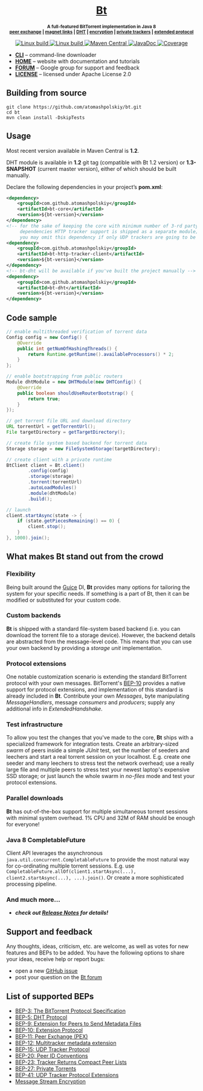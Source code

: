 <h1 align="center">
    <a href="http://atomashpolskiy.github.io/bt/">Bt</a>
</h1>

<p align="center"><strong>
<sup>
A full-featured BitTorrent implementation in Java 8
<br/><a href="http://bittorrent.org/beps/bep_0011.html">peer exchange</a> | <a href="http://bittorrent.org/beps/bep_0009.html">magnet links</a> | <a href="http://bittorrent.org/beps/bep_0005.html">DHT</a> | <a href="http://wiki.vuze.com/w/Message_Stream_Encryption">encryption</a> | <a href="http://bittorrent.org/beps/bep_0027.html">private trackers</a> | <a href="http://bittorrent.org/beps/bep_0010.html">extended protocol</a>
</sup> 
</strong></p>

<p align="center">
    <a href="https://travis-ci.org/atomashpolskiy/bt">
        <img src="https://img.shields.io/travis/atomashpolskiy/bt/master.svg?label=Linux%20build"
             alt="Linux build">
    </a>
    <a href="https://ci.appveyor.com/project/atomashpolskiy/bt">
        <img src="https://img.shields.io/appveyor/ci/atomashpolskiy/bt/master.svg?label=Windows%20build"
             alt="Linux build">
    </a>
    <a href="https://maven-badges.herokuapp.com/maven-central/com.github.atomashpolskiy/bt-core/">
        <img src="https://maven-badges.herokuapp.com/maven-central/com.github.atomashpolskiy/bt-core/badge.svg"
             alt="Maven Central">
    </a>
    <a href="http://atomashpolskiy.github.io/bt/javadoc/latest/">
        <img src="https://img.shields.io/badge/javadoc-latest-orange.svg"
             alt="JavaDoc">
    </a>
    <a href="https://codecov.io/gh/atomashpolskiy/bt">
        <img src="https://img.shields.io/codecov/c/github/atomashpolskiy/bt/master.svg"
             alt="Coverage">
    </a>
</p>

* **[CLI](https://github.com/atomashpolskiy/bt/tree/master/bt-cli)** – command-line downloader
* **[HOME](http://atomashpolskiy.github.io/bt/)** – website with documentation and tutorials
* **[FORUM](https://groups.google.com/forum/#!forum/bttorrent)** – Google group for support and feedback
* **[LICENSE](https://github.com/atomashpolskiy/bt/blob/master/LICENSE)** – licensed under Apache License 2.0

## Building from source

```
git clone https://github.com/atomashpolskiy/bt.git
cd bt
mvn clean install -DskipTests
```

## Usage

Most recent version available in Maven Central is **1.2**. 

DHT module is available in **1.2** git tag (compatible with Bt 1.2 version) or **1.3-SNAPSHOT** (current master version), either of which should be built manually. 

Declare the following dependencies in your project’s **pom.xml**:

```xml
<dependency>
    <groupId>com.github.atomashpolskiy</groupId>
    <artifactId>bt-core</artifactId>
    <version>${bt-version}</version>
</dependency>
<!-- for the sake of keeping the core with minimum number of 3-rd party 
     dependencies HTTP tracker support is shipped as a separate module;
     you may omit this dependency if only UDP trackers are going to be used -->
<dependency>
    <groupId>com.github.atomashpolskiy</groupId>
    <artifactId>bt-http-tracker-client</artifactId>
    <version>${bt-version}</version>
</dependency>
<!-- bt-dht will be available if you've built the project manually -->
<dependency>
    <groupId>com.github.atomashpolskiy</groupId>
    <artifactId>bt-dht</artifactId>
    <version>${bt-version}</version>
</dependency>
```

## Code sample

```java
// enable multithreaded verification of torrent data
Config config = new Config() {
    @Override
    public int getNumOfHashingThreads() {
        return Runtime.getRuntime().availableProcessors() * 2;
    }
};

// enable bootstrapping from public routers
Module dhtModule = new DHTModule(new DHTConfig() {
    @Override
    public boolean shouldUseRouterBootstrap() {
        return true;
    }
});

// get torrent file URL and download directory
URL torrentUrl = getTorrentUrl();
File targetDirectory = getTargetDirectory();

// create file system based backend for torrent data
Storage storage = new FileSystemStorage(targetDirectory);

// create client with a private runtime
BtClient client = Bt.client()
        .config(config)
        .storage(storage)
        .torrent(torrentUrl)
        .autoLoadModules()
        .module(dhtModule)
        .build();

// launch
client.startAsync(state -> {
    if (state.getPiecesRemaining() == 0) {
        client.stop();
    }
}, 1000).join();
```

## What makes Bt stand out from the crowd

### Flexibility

Being built around the [Guice](https://github.com/google/guice) DI, **Bt** provides many options for tailoring the system for your specific needs. If something is a part of Bt, then it can be modified or substituted for your custom code.

### Custom backends

**Bt** is shipped with a standard file-system based backend (i.e. you can download the torrent file to a storage device). However, the backend details are abstracted from the message-level code. This means that you can use your own backend by providing a _storage unit_ implementation.

### Protocol extensions

One notable customization scenario is extending the standard BitTorrent protocol with your own messages. BitTorrent's [BEP-10](http://www.bittorrent.org/beps/bep_0010.html) provides a native support for protocol extensions, and implementation of this standard is already included in **Bt**. Contribute your own _Messages_, byte manipulating _MessageHandlers_, message _consumers_ and _producers_; supply any additional info in _ExtendedHandshake_.

### Test infrastructure

To allow you test the changes that you've made to the core, **Bt** ships with a specialized framework for integration tests. Create an arbitrary-sized _swarm_ of peers inside a simple _JUnit_ test, set the number of seeders and leechers and start a real torrent session on your localhost. E.g. create one seeder and many leechers to stress test the network overhead; use a really large file and multiple peers to stress test your newest laptop's expensive SSD storage; or just launch the whole swarm in _no-files_ mode and test your protocol extensions.

### Parallel downloads

**Bt** has out-of-the-box support for multiple simultaneous torrent sessions with minimal system overhead. 1% CPU and 32M of RAM should be enough for everyone!

### Java 8 CompletableFuture

Client API leverages the asynchronous `java.util.concurrent.CompletableFuture` to provide the most natural way for co-ordinating multiple torrent sessions. E.g. use `CompletableFuture.allOf(client1.startAsync(...), client2.startAsync(...), ...).join()`. Or create a more sophisticated processing pipeline.

### And much more...

* _**check out [Release Notes](https://github.com/atomashpolskiy/bt/blob/master/RELEASE-NOTES.txt) for details!**_

## Support and feedback

Any thoughts, ideas, criticism, etc. are welcome, as well as votes for new features and BEPs to be added. You have the following options to share your ideas, receive help or report bugs:

* open a new [GitHub issue](https://github.com/atomashpolskiy/bt/issues)
* post your question on the [Bt forum](https://groups.google.com/forum/#!forum/bttorrent)

## List of supported BEPs

* [BEP-3: The BitTorrent Protocol Specification](http://bittorrent.org/beps/bep_0003.html)
* [BEP-5: DHT Protocol](http://bittorrent.org/beps/bep_0005.html)
* [BEP-9: Extension for Peers to Send Metadata Files](http://bittorrent.org/beps/bep_0009.html)
* [BEP-10: Extension Protocol](http://bittorrent.org/beps/bep_0010.html)
* [BEP-11: Peer Exchange (PEX)](http://bittorrent.org/beps/bep_0011.html)
* [BEP-12: Multitracker metadata extension](http://bittorrent.org/beps/bep_0012.html)
* [BEP-15: UDP Tracker Protocol](http://bittorrent.org/beps/bep_0015.html)
* [BEP-20: Peer ID Conventions](http://bittorrent.org/beps/bep_0020.html)
* [BEP-23: Tracker Returns Compact Peer Lists](http://bittorrent.org/beps/bep_0023.html)
* [BEP-27: Private Torrents](http://bittorrent.org/beps/bep_0027.html)
* [BEP-41: UDP Tracker Protocol Extensions](http://bittorrent.org/beps/bep_0041.html)
* [Message Stream Encryption](http://wiki.vuze.com/w/Message_Stream_Encryption)